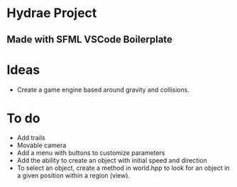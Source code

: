 # Hydrae Project
## Made with SFML VSCode Boilerplate

# Ideas
* Create a game engine based around gravity and collisions.

# To do
* Add trails
* Movable camera
* Add a menu with buttons to customize parameters
* Add the ability to create an object with initial speed and direction
* To select an object, create a method in world.hpp to look for an object in a given position within a region (view).